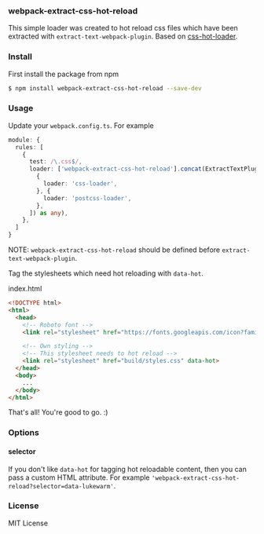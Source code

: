 ### webpack-extract-css-hot-reload

This simple loader was created to hot reload css files which have been extracted with `extract-text-webpack-plugin`. Based on [css-hot-loader](https://github.com/shepherdwind/css-hot-loader/).

### Install

First install the package from npm

```sh
$ npm install webpack-extract-css-hot-reload --save-dev
```
### Usage

Update your `webpack.config.ts`. For example

```typescript
module: {
  rules: [
    {
      test: /\.css$/,
      loader: ['webpack-extract-css-hot-reload'].concat(ExtractTextPlugin.extract([
        {
          loader: 'css-loader',
        }, {
          loader: 'postcss-loader',
        },
      ]) as any),
    },
  ]
}
```
NOTE: `webpack-extract-css-hot-reload` should be defined before `extract-text-webpack-plugin`.

Tag the stylesheets which need hot reloading with `data-hot`.

index.html
```html
<!DOCTYPE html>
<html>
  <head>
    <!-- Roboto font -->
    <link rel="stylesheet" href="https://fonts.googleapis.com/icon?family=Material+Icons">

    <!-- Own styling -->
    <!-- This stylesheet needs to hot reload -->
    <link rel="stylesheet" href="build/styles.css" data-hot>
  </head>
  <body>
    ...
  </body>
</html>
```

That's all! You're good to go. :)

### Options
#### selector
If you don't like `data-hot` for tagging hot reloadable content, then you can pass a custom HTML attribute. For example `'webpack-extract-css-hot-reload?selector=data-lukewarm'`.

### License

MIT License
